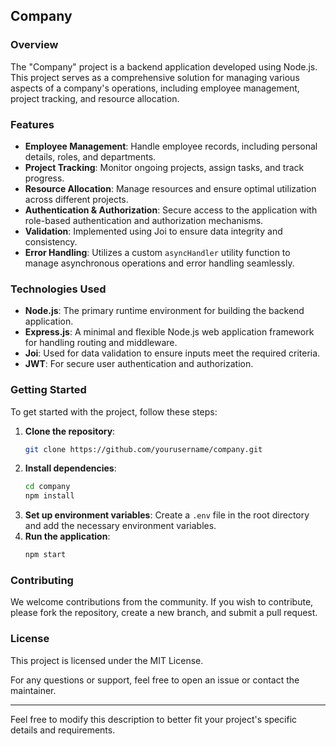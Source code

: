 ## Company

### Overview
The "Company" project is a backend application developed using Node.js. This project serves as a comprehensive solution for managing various aspects of a company's operations, including employee management, project tracking, and resource allocation.

### Features
- **Employee Management**: Handle employee records, including personal details, roles, and departments.
- **Project Tracking**: Monitor ongoing projects, assign tasks, and track progress.
- **Resource Allocation**: Manage resources and ensure optimal utilization across different projects.
- **Authentication & Authorization**: Secure access to the application with role-based authentication and authorization mechanisms.
- **Validation**: Implemented using Joi to ensure data integrity and consistency.
- **Error Handling**: Utilizes a custom `asyncHandler` utility function to manage asynchronous operations and error handling seamlessly.

### Technologies Used
- **Node.js**: The primary runtime environment for building the backend application.
- **Express.js**: A minimal and flexible Node.js web application framework for handling routing and middleware.
- **Joi**: Used for data validation to ensure inputs meet the required criteria.
- **JWT**: For secure user authentication and authorization.

### Getting Started
To get started with the project, follow these steps:

1. **Clone the repository**:
   ```bash
   git clone https://github.com/yourusername/company.git
   ```
2. **Install dependencies**:
   ```bash
   cd company
   npm install
   ```
3. **Set up environment variables**: Create a `.env` file in the root directory and add the necessary environment variables.
4. **Run the application**:
   ```bash
   npm start
   ```

### Contributing
We welcome contributions from the community. If you wish to contribute, please fork the repository, create a new branch, and submit a pull request.

### License
This project is licensed under the MIT License.

For any questions or support, feel free to open an issue or contact the maintainer.

---

Feel free to modify this description to better fit your project's specific details and requirements.